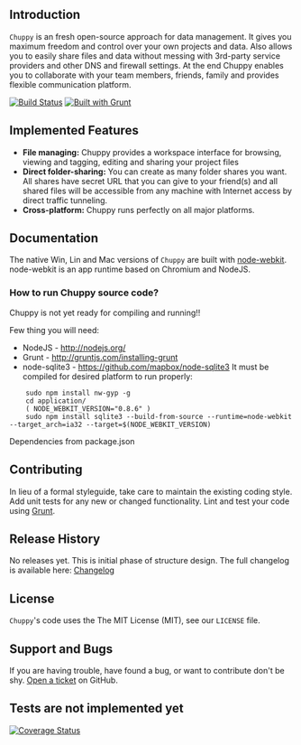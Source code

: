 ## Introduction
`Chuppy` is an fresh open-source approach for data management. 
It gives you maximum freedom and control over your own projects and data.
Also allows you to easily share files and data without messing with 3rd-party service providers and other DNS and firewall settings.
At the end Chuppy enables you to collaborate with your team members, friends, family and provides flexible communication platform. 

[![Build Status](https://travis-ci.org/LogIN-/chuppy.svg?branch=master)](https://travis-ci.org/LogIN-/chuppy)
[![Built with Grunt](https://cdn.gruntjs.com/builtwith.png)](http://gruntjs.com/)


## Implemented Features

* **File managing:** Chuppy provides a workspace interface for browsing, viewing and tagging, editing and sharing your project files
* **Direct folder-sharing:** You can create as many folder shares you want. All shares have secret URL that you can give to your friend(s) and all shared files will be accessible from any machine with Internet access by direct traffic tunneling.
* **Cross-platform:** Chuppy runs perfectly on all major platforms.

## Documentation
The native Win, Lin and Mac versions of `Chuppy` are built with [node-webkit](https://github.com/rogerwang/node-webkit). node-webkit is an app runtime based on Chromium and NodeJS.

### How to run Chuppy source code?
Chuppy is not yet ready for compiling and running!!

Few thing you will need:
* NodeJS - http://nodejs.org/
* Grunt - http://gruntjs.com/installing-grunt
* node-sqlite3 - https://github.com/mapbox/node-sqlite3
    It must be compiled for desired platform to run properly:
```
    sudo npm install nw-gyp -g
    cd application/
    ( NODE_WEBKIT_VERSION="0.8.6" )
    sudo npm install sqlite3 --build-from-source --runtime=node-webkit --target_arch=ia32 --target=$(NODE_WEBKIT_VERSION)
```

Dependencies from package.json

## Contributing
In lieu of a formal styleguide, take care to maintain the existing coding style. Add unit tests for any new or changed functionality. Lint and test your code using [Grunt](http://gruntjs.com/).

## Release History
No releases yet. This is initial phase of structure design.
The full changelog is available here: [Changelog](CHANGELOG.md)

## License
`Chuppy`'s code uses the The MIT License (MIT), see our `LICENSE` file.

## Support and Bugs
If you are having trouble, have found a bug, or want to contribute don't be shy.
[Open a ticket](https://github.com/LogIN-/chuppy/issues) on GitHub.


## Tests are not implemented yet
[![Coverage Status](https://coveralls.io/repos/LogIN-/chuppy/badge.png)](https://coveralls.io/r/LogIN-/chuppy)
